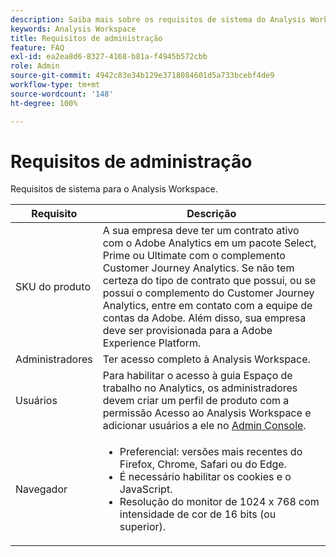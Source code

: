 ```yaml
---
description: Saiba mais sobre os requisitos de sistema do Analysis Workspace.
keywords: Analysis Workspace
title: Requisitos de administração
feature: FAQ
exl-id: ea2ea8d6-8327-4168-b81a-f4945b572cbb
role: Admin
source-git-commit: 4942c83e34b129e3718084601d5a733bcebf4de9
workflow-type: tm+mt
source-wordcount: '148'
ht-degree: 100%

---
```


# Requisitos de administração

Requisitos de sistema para o Analysis Workspace.

| Requisito | Descrição |
|--- |--- |
| SKU do produto | A sua empresa deve ter um contrato ativo com o Adobe Analytics em um pacote Select, Prime ou Ultimate com o complemento Customer Journey Analytics. Se não tem certeza do tipo de contrato que possui, ou se possui o complemento do Customer Journey Analytics, entre em contato com a equipe de contas da Adobe. Além disso, sua empresa deve ser provisionada para a Adobe Experience Platform. |
| Administradores | Ter acesso completo à Analysis Workspace. |
| Usuários | Para habilitar o acesso à guia Espaço de trabalho no Analytics, os administradores devem criar um perfil de produto com a permissão Acesso ao Analysis Workspace e adicionar usuários a ele no [Admin Console](/help/technotes/access-control.md). |
| Navegador | <ul><li>Preferencial: versões mais recentes do Firefox, Chrome, Safari ou do Edge.</li><li>É necessário habilitar os cookies e o JavaScript.</li><li>Resolução do monitor de 1024 x 768 com intensidade de cor de 16 bits (ou superior).</li></ul> |
